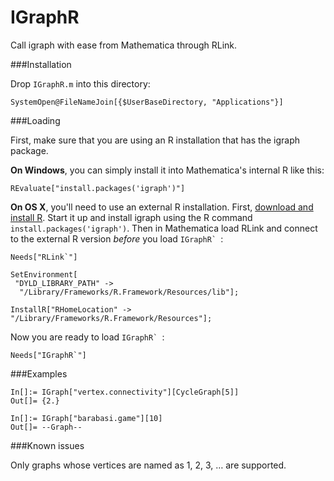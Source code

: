 IGraphR
=======

Call igraph with ease from Mathematica through RLink.

###Installation

Drop `IGraphR.m` into this directory:

    SystemOpen@FileNameJoin[{$UserBaseDirectory, "Applications"}]
    
###Loading

First, make sure that you are using an R installation that has the igraph package.  

**On Windows**, you can simply install it into Mathematica's internal R like this:

    REvaluate["install.packages('igraph')"]
    
**On OS X**, you'll need to use an external R installation.  First, [download and install R](http://cran.rstudio.com).  Start it up and install igraph using the R command `install.packages('igraph')`.  Then in Mathematica load RLink and connect to the external R version *before* you load ``IGraphR` ``:

```
Needs["RLink`"]

SetEnvironment[
 "DYLD_LIBRARY_PATH" -> 
  "/Library/Frameworks/R.Framework/Resources/lib"];

InstallR["RHomeLocation" -> "/Library/Frameworks/R.Framework/Resources"];
```

Now you are ready to load ``IGraphR` ``:

    Needs["IGraphR`"]

###Examples

```
In[]:= IGraph["vertex.connectivity"][CycleGraph[5]]
Out[]= {2.}

In[]:= IGraph["barabasi.game"][10]
Out[]= --Graph--
```

###Known issues

Only graphs whose vertices are named as 1, 2, 3, … are supported.